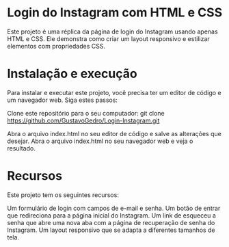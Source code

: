 # Login do Instagram com HTML e CSS

Este projeto é uma réplica da página de login do Instagram usando apenas HTML e CSS. Ele demonstra como criar um layout responsivo e estilizar elementos com propriedades CSS.

# Instalação e execução
Para instalar e executar este projeto, você precisa ter um editor de código e um navegador web. Siga estes passos:

Clone este repositório para o seu computador:
git clone https://github.com/GustavoGedro/Login-Instagram.git

Abra o arquivo index.html no seu editor de código e salve as alterações que desejar.
Abra o arquivo index.html no seu navegador web e veja o resultado.

# Recursos
Este projeto tem os seguintes recursos:

Um formulário de login com campos de e-mail e senha.
Um botão de entrar que redireciona para a página inicial do Instagram.
Um link de esqueceu a senha que abre uma nova aba com a página de recuperação de senha do Instagram.
Um layout responsivo que se adapta a diferentes tamanhos de tela.
